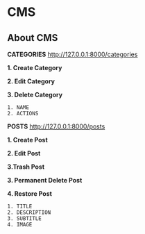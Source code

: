 # CMS #

## About CMS ##

**CATEGORIES**
http://127.0.0.1:8000/categories

**1. Create Category**

**2. Edit Category**

**3. Delete Category**

```
1. NAME
2. ACTIONS
```

**POSTS**
http://127.0.0.1:8000/posts


**1. Create Post**

**2. Edit Post**

**3.Trash Post**

**3. Permanent Delete Post**

**4. Restore Post**

```
1. TITLE
2. DESCRIPTION
3. SUBTITLE
4. IMAGE
```
